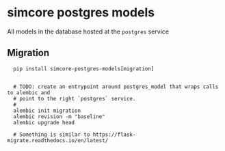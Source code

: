 # simcore postgres models

All models in the database hosted at the ``postgres`` service


## Migration

```console
  pip install simcore-postgres-models[migration]


  # TODO: create an entrypoint around postgres_model that wraps calls to alembic and
  # point to the right `postgres` service.
  #
  alembic init migration
  alembic revision -m "baseline"
  alembic upgrade head

  # Something is similar to https://flask-migrate.readthedocs.io/en/latest/
```
